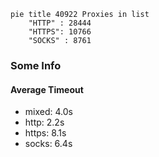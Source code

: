 
```mermaid
pie title 40922 Proxies in list
    "HTTP" : 28444
    "HTTPS": 10766
    "SOCKS" : 8761
```

### Some Info
#### Average Timeout

- mixed: 4.0s
- http: 2.2s
- https: 8.1s
- socks: 6.4s